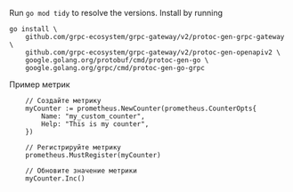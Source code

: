 Run `go mod tidy` to resolve the versions. Install by running
```
go install \
    github.com/grpc-ecosystem/grpc-gateway/v2/protoc-gen-grpc-gateway \
    github.com/grpc-ecosystem/grpc-gateway/v2/protoc-gen-openapiv2 \
    google.golang.org/protobuf/cmd/protoc-gen-go \
    google.golang.org/grpc/cmd/protoc-gen-go-grpc
```

Пример метрик
```
	// Создайте метрику
	myCounter := prometheus.NewCounter(prometheus.CounterOpts{
		Name: "my_custom_counter",
		Help: "This is my counter",
	})

	// Регистрируйте метрику
	prometheus.MustRegister(myCounter)

	// Обновите значение метрики
	myCounter.Inc()
```